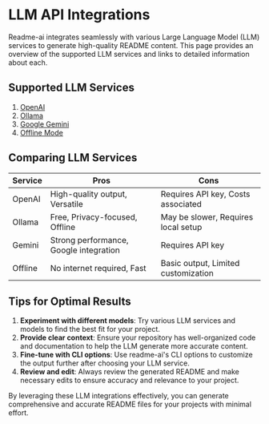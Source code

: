 # LLM API Integrations

Readme-ai integrates seamlessly with various Large Language Model (LLM) services to generate high-quality README content. This page provides an overview of the supported LLM services and links to detailed information about each.

## Supported LLM Services

1. [OpenAI](openai.md)
2. [Ollama](ollama.md)
3. [Google Gemini](google-gemini.md)
4. [Offline Mode](offline-mode.md)

## Comparing LLM Services

| Service | Pros | Cons |
|---------|------|------|
| OpenAI  | High-quality output, Versatile | Requires API key, Costs associated |
| Ollama  | Free, Privacy-focused, Offline | May be slower, Requires local setup |
| Gemini  | Strong performance, Google integration | Requires API key |
| Offline | No internet required, Fast | Basic output, Limited customization |

## Tips for Optimal Results

1. **Experiment with different models**: Try various LLM services and models to find the best fit for your project.
2. **Provide clear context**: Ensure your repository has well-organized code and documentation to help the LLM generate more accurate content.
3. **Fine-tune with CLI options**: Use readme-ai's CLI options to customize the output further after choosing your LLM service.
4. **Review and edit**: Always review the generated README and make necessary edits to ensure accuracy and relevance to your project.

By leveraging these LLM integrations effectively, you can generate comprehensive and accurate README files for your projects with minimal effort.
